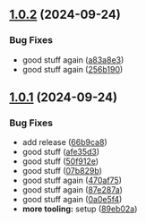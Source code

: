 ## [1.0.2](https://github.com/dankreiger/string-theory/compare/v1.0.1...v1.0.2) (2024-09-24)


### Bug Fixes

* good stuff again ([a83a8e3](https://github.com/dankreiger/string-theory/commit/a83a8e3d5d32625a2994f411912baf692df10d10))
* good stuff again ([256b190](https://github.com/dankreiger/string-theory/commit/256b1907e5019bc95b302e6965796893c754a971))

## [1.0.1](https://github.com/dankreiger/string-theory/compare/v1.0.0...v1.0.1) (2024-09-24)


### Bug Fixes

* add release ([66b9ca8](https://github.com/dankreiger/string-theory/commit/66b9ca81a1081778f7dfecb09ee6600bd4b2c550))
* good stuff ([afe35d3](https://github.com/dankreiger/string-theory/commit/afe35d380cbf22c22527bf92970f3941a935b28a))
* good stuff ([50f912e](https://github.com/dankreiger/string-theory/commit/50f912e00b59f06263f907ace4a3ba02c65e8ac2))
* good stuff ([07b829b](https://github.com/dankreiger/string-theory/commit/07b829b3ee85afc05eb2cb3a3de9f9f9174d3891))
* good stuff again ([470af75](https://github.com/dankreiger/string-theory/commit/470af758febeb408135649f145d1c0ffb4077b83))
* good stuff again ([87e287a](https://github.com/dankreiger/string-theory/commit/87e287acfa2a9c9655039ff28d368ff5af422259))
* good stuff again ([0a0e5f4](https://github.com/dankreiger/string-theory/commit/0a0e5f4e7ffdad4725cd3e8117b8983445916bdc))
* **more tooling:** setup ([89eb02a](https://github.com/dankreiger/string-theory/commit/89eb02a5c6e9cff48dcf9c5e2bbc1a19756d710b))
